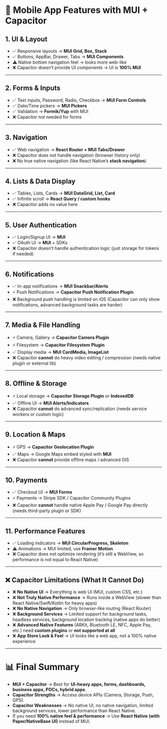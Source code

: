 # 📖 Mobile App Features with MUI + Capacitor

## 1. **UI & Layout**
- ✅ Responsive layouts → **MUI Grid, Box, Stack**
- ✅ Buttons, AppBar, Drawer, Tabs → **MUI Components**
- ⚠️ Native bottom navigation feel → looks more web-like
- ❌ Capacitor doesn’t provide UI components → UI is **100% MUI**

---

## 2. **Forms & Inputs**
- ✅ Text inputs, Password, Radio, Checkbox → **MUI Form Controls**
- ✅ Date/Time pickers → **MUI Pickers**
- ✅ Validation → **Formik/Yup** with MUI
- ❌ Capacitor not needed for forms

---

## 3. **Navigation**
- ✅ Web navigation → **React Router + MUI Tabs/Drawer**
- ❌ Capacitor does not handle navigation (browser history only)
- ❌ No true native navigation (like React Native’s **stack navigation**)

---

## 4. **Lists & Data Display**
- ✅ Tables, Lists, Cards → **MUI DataGrid, List, Card**
- ✅ Infinite scroll → **React Query / custom hooks**
- ❌ Capacitor adds no value here

---

## 5. **User Authentication**
- ✅ Login/Signup UI → **MUI**
- ✅ OAuth UI → **MUI** + SDKs
- ❌ Capacitor doesn’t handle authentication logic (just storage for tokens if needed)

---

## 6. **Notifications**
- ✅ In-app notifications → **MUI Snackbar/Alerts**
- ⚡ Push Notifications → **Capacitor Push Notification Plugin**
- ❌ Background push handling is limited on iOS (Capacitor can only show notifications, advanced background tasks are harder)

---

## 7. **Media & File Handling**
- ⚡ Camera, Gallery → **Capacitor Camera Plugin**
- ⚡ Filesystem → **Capacitor Filesystem Plugin**
- ✅ Display media → **MUI CardMedia, ImageList**
- ❌ Capacitor **cannot** do heavy video editing / compression (needs native plugin or external lib)

---

## 8. **Offline & Storage**
- ⚡ Local storage → **Capacitor Storage Plugin** or **IndexedDB**
- ✅ Offline UI → **MUI Alerts/Indicators**
- ❌ Capacitor **cannot** do advanced sync/replication (needs service workers or custom logic)

---

## 9. **Location & Maps**
- ⚡ GPS → **Capacitor Geolocation Plugin**
- ✅ Maps → Google Maps embed styled with **MUI**
- ❌ Capacitor **cannot** provide offline maps / advanced GIS

---

## 10. **Payments**
- ✅ Checkout UI → **MUI Forms**
- ⚡ Payments → Stripe SDK / Capacitor Community Plugins
- ❌ Capacitor **cannot** handle native Apple Pay / Google Pay directly (needs third-party plugin or SDK)

---

## 11. **Performance Features**
- ✅ Loading indicators → **MUI CircularProgress, Skeleton**
- ⚠️ Animations → MUI limited, use **Framer Motion**
- ❌ Capacitor does not optimize rendering (it’s still a WebView, so performance is not equal to React Native)

---

## ❌ Capacitor Limitations (What It Cannot Do)
- ❌ **No Native UI** → Everything is web UI (MUI, custom CSS, etc.)
- ❌ **Not Truly Native Performance** → Runs inside a WebView (slower than React Native/Swift/Kotlin for heavy apps)
- ❌ **No Native Navigation** → Only browser-like routing (React Router)
- ❌ **Background Services** → Limited support for background tasks, headless services, background location tracking (native apps do better)
- ❌ **Advanced Native Features** (ARKit, Bluetooth LE, NFC, Apple Pay, etc.) need **custom plugins** or **not supported at all**
- ❌ **App Store Look & Feel** → UI looks like a web app, not a 100% native experience

---

# 📊 Final Summary

- **MUI + Capacitor** → Best for **UI-heavy apps, forms, dashboards, business apps, POCs, hybrid apps**.
- **Capacitor Strengths** → Access device APIs (Camera, Storage, Push, GPS).
- **Capacitor Weaknesses** → No native UI, no native navigation, limited background services, lower performance than React Native.
- If you need **100% native feel & performance** → Use **React Native (with Paper/NativeBase UI)** instead of MUI.
